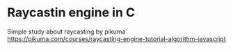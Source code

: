 # Raycastin engine in C

Simple study about raycasting by pikuma</br>
<a>https://pikuma.com/courses/raycasting-engine-tutorial-algorithm-javascript</a>
